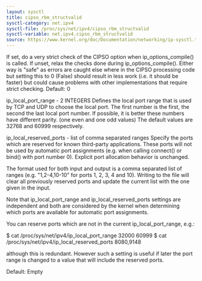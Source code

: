 ```yaml
---
layout: sysctl
title: cipso_rbm_structvalid
sysctl-category: net.ipv4
sysctl-file: /proc/sys/net/ipv4/cipso_rbm_structvalid
sysctl-variable: net.ipv4.cipso_rbm_structvalid
source: https://www.kernel.org/doc/Documentation/networking/ip-sysctl.txt
---
```

If set, do a very strict check of the CIPSO option when
ip_options_compile() is called.  If unset, relax the checks done during
ip_options_compile().  Either way is "safe" as errors are caught else
where in the CIPSO processing code but setting this to 0 (False) should
result in less work (i.e. it should be faster) but could cause problems
with other implementations that require strict checking.
Default: 0

ip_local_port_range - 2 INTEGERS
Defines the local port range that is used by TCP and UDP to
choose the local port. The first number is the first, the
second the last local port number.
If possible, it is better these numbers have different parity.
(one even and one odd values)
The default values are 32768 and 60999 respectively.

ip_local_reserved_ports - list of comma separated ranges
Specify the ports which are reserved for known third-party
applications. These ports will not be used by automatic port
assignments (e.g. when calling connect() or bind() with port
number 0). Explicit port allocation behavior is unchanged.

The format used for both input and output is a comma separated
list of ranges (e.g. "1,2-4,10-10" for ports 1, 2, 3, 4 and
10). Writing to the file will clear all previously reserved
ports and update the current list with the one given in the
input.

Note that ip_local_port_range and ip_local_reserved_ports
settings are independent and both are considered by the kernel
when determining which ports are available for automatic port
assignments.

You can reserve ports which are not in the current
ip_local_port_range, e.g.:

$ cat /proc/sys/net/ipv4/ip_local_port_range
32000	60999
$ cat /proc/sys/net/ipv4/ip_local_reserved_ports
8080,9148

although this is redundant. However such a setting is useful
if later the port range is changed to a value that will
include the reserved ports.

Default: Empty

